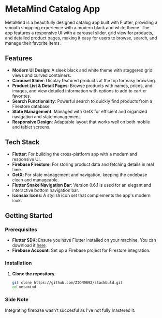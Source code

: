# MetaMind Catalog App

MetaMind is a beautifully designed catalog app built with Flutter, providing a smooth shopping experience with a modern black and white theme. The app features a responsive UI with a carousel slider, grid view for products, and detailed product pages, making it easy for users to browse, search, and manage their favorite items.

## Features

- **Modern UI Design**: A sleek black and white theme with staggered grid views and curved containers.
- **Carousel Slider**: Display featured products at the top for easy browsing.
- **Product List & Detail Pages**: Browse products with names, prices, and images, and view detailed information with options to add to cart or favorites.
- **Search Functionality**: Powerful search to quickly find products from a Firestore database.
- **State Management**: Managed with GetX for efficient and organized navigation and state management.
- **Responsive Design**: Adaptable layout that works well on both mobile and tablet screens.

## Tech Stack

- **Flutter**: For building the cross-platform app with a modern and responsive UI.
- **Firebase Firestore**: For storing product data and fetching details in real time.
- **GetX**: For state management and navigation, keeping the codebase clean and manageable.
- **Flutter Snake Navigation Bar**: Version 0.6.1 is used for an elegant and interactive bottom navigation bar.
- **Iconsax Icons**: A stylish icon set that complements the app's modern look.

## Getting Started

### Prerequisites

- **Flutter SDK**: Ensure you have Flutter installed on your machine. You can download it [here](https://docs.flutter.dev/get-started/install).
- **Firebase Account**: Set up a Firebase project for Firestore integration.

### Installation

1. **Clone the repository**:

   ```bash
   git clone https://github.com/ZION9092/stackbuld.git
   cd metamind

### Side Note
Integrating firebase wasn't succesful as I've not fully mastered it.
